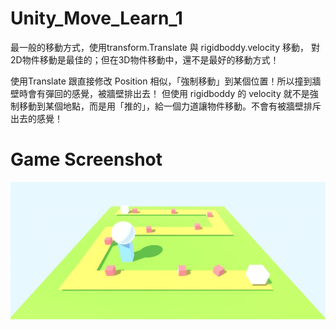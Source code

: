 # Unity_Move_Learn_1
最一般的移動方式，使用transform.Translate 與 rigidboddy.velocity 移動，
對2D物件移動是最佳的；但在3D物件移動中，還不是最好的移動方式！

使用Translate 跟直接修改 Position 相似，「強制移動」到某個位置！所以撞到牆壁時會有彈回的感覺，被牆壁排出去！
但使用 rigidboddy 的 velocity 就不是強制移動到某個地點，而是用「推的」，給一個力道讓物件移動。不會有被牆壁排斥出去的感覺！

Game Screenshot
================

<img src="https://github.com/Yan-Jun/Unity_TD_Learn_1/blob/master/GameShoot.jpg" >
